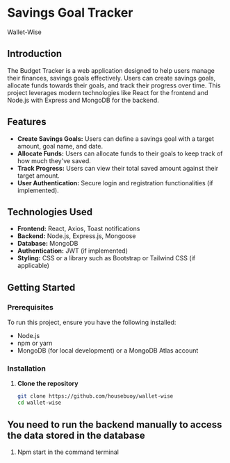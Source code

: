# Savings Goal Tracker
Wallet-Wise 

## Introduction

The Budget Tracker is a web application designed to help users manage their finances, savings goals effectively. Users can create savings goals, allocate funds towards their goals, and track their progress over time. This project leverages modern technologies like React for the frontend and Node.js with Express and MongoDB for the backend.

## Features

- **Create Savings Goals:** Users can define a savings goal with a target amount, goal name, and date.
- **Allocate Funds:** Users can allocate funds to their goals to keep track of how much they've saved.
- **Track Progress:** Users can view their total saved amount against their target amount.
- **User Authentication:** Secure login and registration functionalities (if implemented).

## Technologies Used

- **Frontend:** React, Axios, Toast notifications
- **Backend:** Node.js, Express.js, Mongoose
- **Database:** MongoDB
- **Authentication:** JWT (if implemented)
- **Styling:** CSS or a library such as Bootstrap or Tailwind CSS (if applicable)

## Getting Started

### Prerequisites

To run this project, ensure you have the following installed:

- Node.js
- npm or yarn
- MongoDB (for local development) or a MongoDB Atlas account

### Installation

1. **Clone the repository**
   ```bash
   git clone https://github.com/housebuoy/wallet-wise
   cd wallet-wise

## You need to run the backend manually to access the data stored in the database
1. Npm start in the command terminal